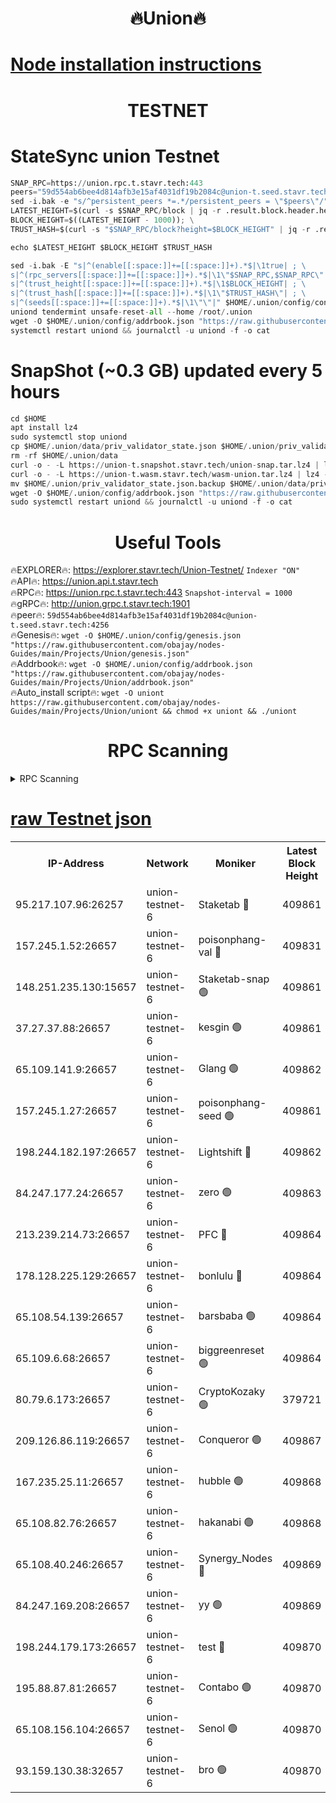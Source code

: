 <h1 align="center"> 🔥Union🔥</h1>

[Node installation instructions](https://github.com/obajay/nodes-Guides/tree/main/Projects/Union)
=

<h1 align="center"> TESTNET</h1>

# StateSync union Testnet
```python
SNAP_RPC=https://union.rpc.t.stavr.tech:443
peers="59d554ab6bee4d814afb3e15af4031df19b2084c@union-t.seed.stavr.tech:4256"
sed -i.bak -e "s/^persistent_peers *=.*/persistent_peers = \"$peers\"/" $HOME/.union/config/config.toml
LATEST_HEIGHT=$(curl -s $SNAP_RPC/block | jq -r .result.block.header.height); \
BLOCK_HEIGHT=$((LATEST_HEIGHT - 1000)); \
TRUST_HASH=$(curl -s "$SNAP_RPC/block?height=$BLOCK_HEIGHT" | jq -r .result.block_id.hash)

echo $LATEST_HEIGHT $BLOCK_HEIGHT $TRUST_HASH

sed -i.bak -E "s|^(enable[[:space:]]+=[[:space:]]+).*$|\1true| ; \
s|^(rpc_servers[[:space:]]+=[[:space:]]+).*$|\1\"$SNAP_RPC,$SNAP_RPC\"| ; \
s|^(trust_height[[:space:]]+=[[:space:]]+).*$|\1$BLOCK_HEIGHT| ; \
s|^(trust_hash[[:space:]]+=[[:space:]]+).*$|\1\"$TRUST_HASH\"| ; \
s|^(seeds[[:space:]]+=[[:space:]]+).*$|\1\"\"|" $HOME/.union/config/config.toml
uniond tendermint unsafe-reset-all --home /root/.union
wget -O $HOME/.union/config/addrbook.json "https://raw.githubusercontent.com/obajay/nodes-Guides/main/Projects/Union/addrbook.json"
systemctl restart uniond && journalctl -u uniond -f -o cat
```
# SnapShot (~0.3 GB) updated every 5 hours
```python
cd $HOME
apt install lz4
sudo systemctl stop uniond
cp $HOME/.union/data/priv_validator_state.json $HOME/.union/priv_validator_state.json.backup
rm -rf $HOME/.union/data
curl -o - -L https://union-t.snapshot.stavr.tech/union-snap.tar.lz4 | lz4 -c -d - | tar -x -C $HOME/.union --strip-components 2
curl -o - -L https://union-t.wasm.stavr.tech/wasm-union.tar.lz4 | lz4 -c -d - | tar -x -C $HOME/.union --strip-components 2
mv $HOME/.union/priv_validator_state.json.backup $HOME/.union/data/priv_validator_state.json
wget -O $HOME/.union/config/addrbook.json "https://raw.githubusercontent.com/obajay/nodes-Guides/main/Projects/Union/addrbook.json"
sudo systemctl restart uniond && journalctl -u uniond -f -o cat
```
 <h1 align="center"> Useful Tools</h1>
 
🔥EXPLORER🔥: https://explorer.stavr.tech/Union-Testnet/        `Indexer "ON"` \
🔥API🔥:      https://union.api.t.stavr.tech \
🔥RPC🔥:      https://union.rpc.t.stavr.tech:443              `Snapshot-interval = 1000` \
🔥gRPC🔥:     http://union.grpc.t.stavr.tech:1901 \
🔥peer🔥:     `59d554ab6bee4d814afb3e15af4031df19b2084c@union-t.seed.stavr.tech:4256` \
🔥Genesis🔥:     `wget -O $HOME/.union/config/genesis.json "https://raw.githubusercontent.com/obajay/nodes-Guides/main/Projects/Union/genesis.json"` \
🔥Addrbook🔥: ```wget -O $HOME/.union/config/addrbook.json "https://raw.githubusercontent.com/obajay/nodes-Guides/main/Projects/Union/addrbook.json"``` \
🔥Auto_install script🔥:  `wget -O uniont https://raw.githubusercontent.com/obajay/nodes-Guides/main/Projects/Union/uniont && chmod +x uniont && ./uniont`

<h1 align="center"> RPC Scanning</h1>

<details>
<summary>RPC Scanning</summary>

<h2 align="center"> We scan nodes in real time every 4 hours. And we provide the final result of RPC endpoints.
We cannot influence the operation of these nodes in any way. </h2>


```python
If Voting Power is higher than 0 --> then the Node is a validator of the network and may be subject to attack and be a potential threat to the chain.
```
```python
We marked such validators with a red symbol
```

</details>

[raw Testnet json](https://rpc-check.uniont.stavr.tech/uniont/rpc-uniont-result.json)
=



<table><tr><th>IP-Address</th><th>Network</th><th>Moniker</th><th>Latest Block Height</th><th>Earliest Block Height</th><th>Catching Up</th><th>Tx Index</th><th>Voting Power</th><th>Scan Time</th></tr><tr><td>95.217.107.96:26257</td><td>union-testnet-6</td><td>Staketab 🔴</td><td>409861</td><td>1</td><td>False</td><td>on</td><td>1000002</td><td>2024-03-12T11:15:42.486429867UTC</td></tr><tr><td>157.245.1.52:26657</td><td>union-testnet-6</td><td>poisonphang-val 🔴</td><td>409831</td><td>1</td><td>False</td><td>on</td><td>1000000</td><td>2024-03-12T11:15:43.066230795UTC</td></tr><tr><td>148.251.235.130:15657</td><td>union-testnet-6</td><td>Staketab-snap 🟢</td><td>409861</td><td>1</td><td>False</td><td>on</td><td>0</td><td>2024-03-12T11:15:43.666402354UTC</td></tr><tr><td>37.27.37.88:26657</td><td>union-testnet-6</td><td>kesgin 🟢</td><td>409861</td><td>1</td><td>False</td><td>on</td><td>0</td><td>2024-03-12T11:15:44.040990309UTC</td></tr><tr><td>65.109.141.9:26657</td><td>union-testnet-6</td><td>Glang 🟢</td><td>409862</td><td>1</td><td>False</td><td>on</td><td>0</td><td>2024-03-12T11:15:48.436016741UTC</td></tr><tr><td>157.245.1.27:26657</td><td>union-testnet-6</td><td>poisonphang-seed 🟢</td><td>409861</td><td>1</td><td>False</td><td>on</td><td>0</td><td>2024-03-12T11:15:49.316430813UTC</td></tr><tr><td>198.244.182.197:26657</td><td>union-testnet-6</td><td>Lightshift 🔴</td><td>409862</td><td>1</td><td>False</td><td>on</td><td>1000000</td><td>2024-03-12T11:15:51.635675102UTC</td></tr><tr><td>84.247.177.24:26657</td><td>union-testnet-6</td><td>zero 🟢</td><td>409863</td><td>1</td><td>False</td><td>on</td><td>0</td><td>2024-03-12T11:15:56.277326072UTC</td></tr><tr><td>213.239.214.73:26657</td><td>union-testnet-6</td><td>PFC 🔴</td><td>409864</td><td>1</td><td>False</td><td>on</td><td>1000001</td><td>2024-03-12T11:16:00.566598694UTC</td></tr><tr><td>178.128.225.129:26657</td><td>union-testnet-6</td><td>bonlulu 🔴</td><td>409864</td><td>1</td><td>False</td><td>on</td><td>1000000</td><td>2024-03-12T11:16:01.195773408UTC</td></tr><tr><td>65.108.54.139:26657</td><td>union-testnet-6</td><td>barsbaba 🟢</td><td>409864</td><td>1</td><td>False</td><td>on</td><td>0</td><td>2024-03-12T11:16:01.563242881UTC</td></tr><tr><td>65.109.6.68:26657</td><td>union-testnet-6</td><td>biggreenreset 🟢</td><td>409864</td><td>1</td><td>False</td><td>on</td><td>0</td><td>2024-03-12T11:16:03.921331388UTC</td></tr><tr><td>80.79.6.173:26657</td><td>union-testnet-6</td><td>CryptoKozaky 🟢</td><td>379721</td><td>1</td><td>False</td><td>on</td><td>0</td><td>2024-03-12T11:16:06.515691202UTC</td></tr><tr><td>209.126.86.119:26657</td><td>union-testnet-6</td><td>Conqueror 🟢</td><td>409867</td><td>1</td><td>False</td><td>on</td><td>0</td><td>2024-03-12T11:16:23.445183774UTC</td></tr><tr><td>167.235.25.11:26657</td><td>union-testnet-6</td><td>hubble 🟢</td><td>409868</td><td>1</td><td>False</td><td>on</td><td>0</td><td>2024-03-12T11:16:29.794324582UTC</td></tr><tr><td>65.108.82.76:26657</td><td>union-testnet-6</td><td>hakanabi 🟢</td><td>409868</td><td>1</td><td>False</td><td>on</td><td>0</td><td>2024-03-12T11:16:30.138613935UTC</td></tr><tr><td>65.108.40.246:26657</td><td>union-testnet-6</td><td>Synergy_Nodes 🔴</td><td>409869</td><td>1</td><td>False</td><td>on</td><td>1000001</td><td>2024-03-12T11:16:34.541034359UTC</td></tr><tr><td>84.247.169.208:26657</td><td>union-testnet-6</td><td>yy 🟢</td><td>409869</td><td>1</td><td>False</td><td>on</td><td>0</td><td>2024-03-12T11:16:34.860815850UTC</td></tr><tr><td>198.244.179.173:26657</td><td>union-testnet-6</td><td>test 🔴</td><td>409870</td><td>1</td><td>False</td><td>on</td><td>1000001</td><td>2024-03-12T11:16:37.204735161UTC</td></tr><tr><td>195.88.87.81:26657</td><td>union-testnet-6</td><td>Contabo 🟢</td><td>409870</td><td>1</td><td>False</td><td>on</td><td>0</td><td>2024-03-12T11:16:37.485376052UTC</td></tr><tr><td>65.108.156.104:26657</td><td>union-testnet-6</td><td>Senol 🟢</td><td>409870</td><td>1</td><td>False</td><td>on</td><td>0</td><td>2024-03-12T11:16:37.841058877UTC</td></tr><tr><td>93.159.130.38:32657</td><td>union-testnet-6</td><td>bro 🟢</td><td>409870</td><td>1</td><td>False</td><td>on</td><td>0</td><td>2024-03-12T11:16:38.149153885UTC</td></tr></table>
